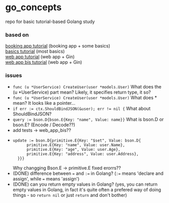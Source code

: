# go_concepts
repo for basic tutorial-based Golang study  

### based on
[booking app tutorial](https://www.youtube.com/watch?v=yyUHQIec83I&t=3693s&ab_channel=TechWorldwithNana) (booking app + some basics)  
[basics tutorial](https://www.youtube.com/watch?v=YS4e4q9oBaU&ab_channel=freeCodeCamp.org) (most basics)  
[web app tutorial](https://www.youtube.com/watch?v=LOn1GUsjOF4&ab_channel=DavidAlsh) (web app + Gin)  
[web app bis tutorial](https://www.youtube.com/watch?v=vDIAwtGU9LE&ab_channel=DevProblems) (web app + Gin)

### issues
* `func (u *UserService) CreateUser(user *models.User)` What does the (u *UserService) part mean? Likely, it specifies return type, it so?
* `func (u *UserService) CreateUser(user *models.User)` What does * mean? It looks like a pointer...
* `if err := ctx.ShouldBindJSON(&user); err != nil {` What about ShouldBindJSON?
* `query := bson.D{bson.E{Key: "name", Value: name}}` What is bson.D or bson.E? (Encode / Decode??)
* add tests -> web_app_bis??
* ```
  update := bson.D{primitive.E{Key: "$set", Value: bson.D{
		primitive.E{Key: "name", Value: user.Name}, 
		primitive.E{Key: "age", Value: user.Age}, 
		primitive.E{Key: "address", Value: user.Address},
	}}}
    ```
    Why changging Bson.E -> primitive.E fixed erorrs??
* (DONE) difference between `=` and `:=` in Golang? (`:=` means 'declare and assign', while `=` means 'assign')
* (DONE) can you return empty values in Golang? (yes, you can return empty values in Golang, in fact it's quite often a prefered way of doing things - so `return nil` or just `return` and don't bother)